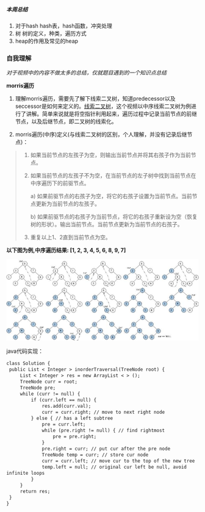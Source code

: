 ##### 本周总结
1. 对于hash
   hash表，hash函数，冲突处理
2. 树
   树的定义，种类，遍历方式
3. heap的作用及常见的heap

### 自我理解
*对于视频中的内容不做太多的总结，仅就题目遇到的一个知识点总结*

**morris遍历**

1. 理解morris遍历，需要先了解下线索二叉树，知道predecessor以及seccessor是如何来定义的。[线索二叉树](https://www.bilibili.com/video/av328072532/)，这个视频以中序线索二叉树为例进行了讲解。简单来说就是将空指针利用起来，遍历过程中记录当前节点的前继节点，以及后继节点，即二叉树的线索化。

2. morris遍历(中序)定义(与线索二叉树的区别，个人理解，并没有记录后继节点)：

> 1. 如果当前节点的左孩子为空，则输出当前节点并将其右孩子作为当前节点。
> 
> 2. 如果当前节点的左孩子不为空，在当前节点的左子树中找到当前节点在中序遍历下的前驱节点。
> 
>    a) 如果前驱节点的右孩子为空，将它的右孩子设置为当前节点。当前节点更新为当前节点的左孩子。
> 
>    b) 如果前驱节点的右孩子为当前节点，将它的右孩子重新设为空（恢复树的形状）。输出当前节点。当前节点更新为当前节点的右孩子。
> 
> 3. 重复以上1、2直到当前节点为空。

**以下图为例,中序遍历结果: [1, 2, 3, 4, 5, 6, 8, 9, 7]**

   ![morris](/Week_02/morris.jpg)

   java代码实现：
   ```
   class Solution {
    public List < Integer > inorderTraversal(TreeNode root) {
        List < Integer > res = new ArrayList < > ();
        TreeNode curr = root;
        TreeNode pre;
        while (curr != null) {
            if (curr.left == null) {
                res.add(curr.val);
                curr = curr.right; // move to next right node
            } else { // has a left subtree
                pre = curr.left;
                while (pre.right != null) { // find rightmost
                    pre = pre.right;
                }
                pre.right = curr; // put cur after the pre node
                TreeNode temp = curr; // store cur node
                curr = curr.left; // move cur to the top of the new tree
                temp.left = null; // original cur left be null, avoid infinite loops
            }
        }
        return res;
    }
}
   ```



